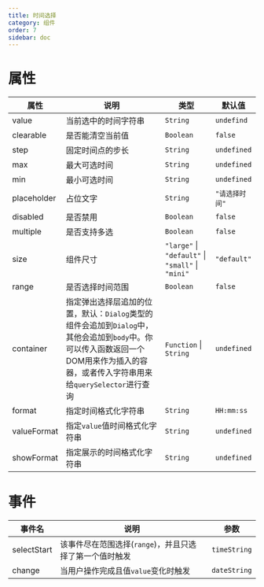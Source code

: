 ```yaml
---
title: 时间选择
category: 组件
order: 7 
sidebar: doc
---
```


# 属性

| 属性 | 说明 | 类型 | 默认值 |
| --- | --- | --- | --- |
| value | 当前选中的时间字符串 | `String` | `undefind` |
| clearable | 是否能清空当前值 | `Boolean` | `false` |
| step | 固定时间点的步长 | `String` | `undefined` |
| max | 最大可选时间 | `String` | `undefined` |
| min | 最小可选时间 | `String` | `undefined` |
| placeholder | 占位文字 | `String` | `"请选择时间"` |
| disabled | 是否禁用 | `Boolean` | `false` |
| multiple | 是否支持多选 | `Boolean` | `false` |
| size | 组件尺寸 | `"large"` &#124; `"default"` &#124; `"small"` &#124; `"mini"` | `"default"` |
| range | 是否选择时间范围 | `Boolean` | `false` |
| container | 指定弹出选择层追加的位置，默认：`Dialog`类型的组件会追加到`Dialog`中，其他会追加到`body`中。你可以传入函数返回一个DOM用来作为插入的容器，或者传入字符串用来给`querySelector`进行查询 | `Function` &#124; `String` | `undefined` |
| format | 指定时间格式化字符串 | `String` | `HH:mm:ss` |
| valueFormat | 指定`value`值时间格式化字符串 | `String` | `undefined` |
| showFormat | 指定展示的时间格式化字符串 | `String` | `undefined` |

# 事件

| 事件名 | 说明 | 参数 |
| --- | --- | --- |
| selectStart | 该事件尽在范围选择(`range`)，并且只选择了第一个值时触发 | `timeString` |
| change | 当用户操作完成且值`value`变化时触发 | `dateString` |
